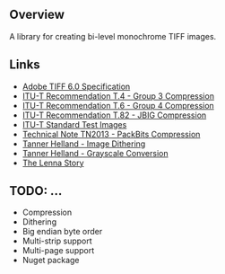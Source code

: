 ## Overview

A library for creating bi-level monochrome TIFF images.

## Links

* [Adobe TIFF 6.0 Specification](http://partners.adobe.com/public/developer/tiff/index.html)
* [ITU-T Recommendation T.4 - Group 3 Compression](http://www.itu.int/rec/T-REC-T.4/en)
* [ITU-T Recommendation T.6 - Group 4 Compression](http://www.itu.int/rec/T-REC-T.4/en)
* [ITU-T Recommendation T.82 - JBIG Compression](http://www.itu.int/rec/T-REC-T.82/en)
* [ITU-T Standard Test Images](https://www.itu.int/net/itu-t/sigdb/genimage/Tseries-g.htm)
* [Technical Note TN2013 - PackBits Compression](http://web.archive.org/web/20080705155158/http://developer.apple.com/technotes/tn/tn1023.html)
* [Tanner Helland - Image Dithering](http://www.tannerhelland.com/4660/dithering-eleven-algorithms-source-code/)
* [Tanner Helland - Grayscale Conversion](http://www.tannerhelland.com/3643/grayscale-image-algorithm-vb6/)
* [The Lenna Story](http://www.cs.cmu.edu/~chuck/lennapg/lenna.shtml)

## TODO: ...

* Compression
* Dithering
* Big endian byte order
* Multi-strip support
* Multi-page support
* Nuget package
